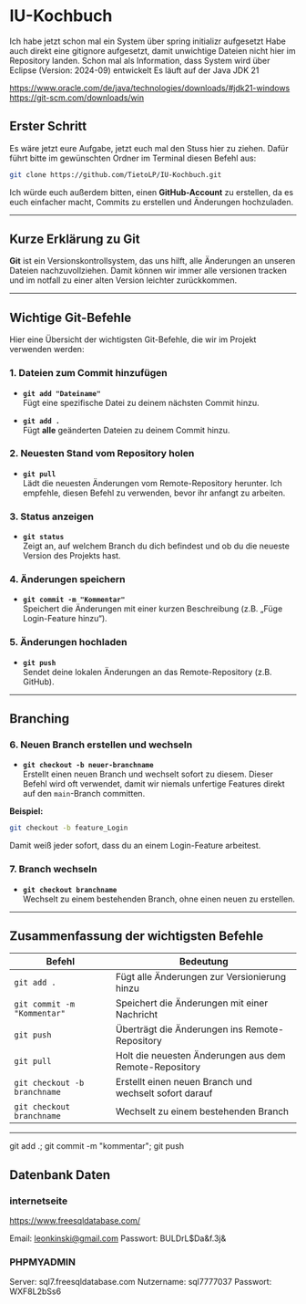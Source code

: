 # IU-Kochbuch

Ich habe jetzt schon mal ein System über spring initializr aufgesetzt
Habe auch direkt eine gitignore aufgesetzt, damit unwichtige Dateien nicht hier im Repository landen. 
Schon mal als Information, dass System wird über Eclipse (Version: 2024-09) entwickelt
Es läuft auf der Java JDK 21

https://www.oracle.com/de/java/technologies/downloads/#jdk21-windows
https://git-scm.com/downloads/win

## Erster Schritt

Es wäre jetzt eure Aufgabe, jetzt euch mal den Stuss hier zu ziehen. 
Dafür führt bitte im gewünschten Ordner im Terminal diesen Befehl aus:

```bash
git clone https://github.com/TietoLP/IU-Kochbuch.git
```

Ich würde euch außerdem bitten, einen **GitHub-Account** zu erstellen, da es euch einfacher macht, Commits zu erstellen und Änderungen hochzuladen.

---

## Kurze Erklärung zu Git

**Git** ist ein Versionskontrollsystem, das uns hilft, alle Änderungen an unseren Dateien nachzuvollziehen.
Damit können wir immer alle versionen tracken und im notfall zu einer alten Version leichter zurückkommen.

---

## Wichtige Git-Befehle

Hier eine Übersicht der wichtigsten Git-Befehle, die wir im Projekt verwenden werden:

### 1. **Dateien zum Commit hinzufügen**
- **`git add "Dateiname"`**  
  Fügt eine spezifische Datei zu deinem nächsten Commit hinzu.

- **`git add .`**  
  Fügt **alle** geänderten Dateien zu deinem Commit hinzu.

### 2. **Neuesten Stand vom Repository holen**
- **`git pull`**  
  Lädt die neuesten Änderungen vom Remote-Repository herunter. Ich empfehle, diesen Befehl zu verwenden, bevor ihr anfangt zu arbeiten.

### 3. **Status anzeigen**
- **`git status`**  
  Zeigt an, auf welchem Branch du dich befindest und ob du die neueste Version des Projekts hast.

### 4. **Änderungen speichern**
- **`git commit -m "Kommentar"`**  
  Speichert die Änderungen mit einer kurzen Beschreibung (z.B. „Füge Login-Feature hinzu“).

### 5. **Änderungen hochladen**
- **`git push`**  
  Sendet deine lokalen Änderungen an das Remote-Repository (z.B. GitHub).

---

## Branching

### 6. **Neuen Branch erstellen und wechseln**
- **`git checkout -b neuer-branchname`**  
  Erstellt einen neuen Branch und wechselt sofort zu diesem. Dieser Befehl wird oft verwendet, damit wir niemals unfertige Features direkt auf den `main`-Branch committen.

**Beispiel:**  
```bash
git checkout -b feature_Login
```

Damit weiß jeder sofort, dass du an einem Login-Feature arbeitest.

### 7. **Branch wechseln**
- **`git checkout branchname`**  
  Wechselt zu einem bestehenden Branch, ohne einen neuen zu erstellen.

---

## Zusammenfassung der wichtigsten Befehle

| Befehl                        | Bedeutung                                                      |
|-------------------------------|----------------------------------------------------------------|
| `git add .`                    | Fügt alle Änderungen zur Versionierung hinzu                  |
| `git commit -m "Kommentar"`    | Speichert die Änderungen mit einer Nachricht                  |
| `git push`                     | Überträgt die Änderungen ins Remote-Repository                |
| `git pull`                     | Holt die neuesten Änderungen aus dem Remote-Repository        |
| `git checkout -b branchname`   | Erstellt einen neuen Branch und wechselt sofort darauf        |
| `git checkout branchname`      | Wechselt zu einem bestehenden Branch                          |

---

git add .; git commit -m "kommentar"; git push


## Datenbank Daten

### internetseite

https://www.freesqldatabase.com/

Email: leonkinski@gmail.com
Passwort: BULDrL$Da&f.3j&

### PHPMYADMIN 

Server: sql7.freesqldatabase.com
Nutzername: sql7777037
Passwort: WXF8L2bSs6
